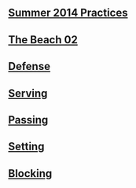 
## [Summer 2014 Practices](https://github.com/nvitas/beach-vball/blob/master/practice-2014.md) 
## [The Beach 02](https://github.com/nvitas/beach-vball/blob/master/02.md)
## [Defense](https://github.com/nvitas/beach-vball/blob/master/defense.md)
## [Serving](https://github.com/nvitas/beach-vball/blob/master/serving.md)
## [Passing](https://github.com/nvitas/beach-vball/blob/master/passing.md)
## [Setting](https://github.com/nvitas/beach-vball/blob/master/setting.md)
## [Blocking](https://github.com/nvitas/beach-vball/blob/master/blocking.md)

